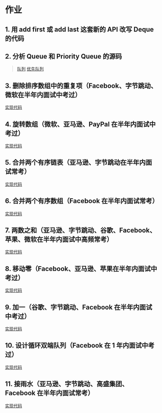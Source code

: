 # 作业

## 1. 用 add first 或 add last 这套新的 API 改写 Deque 的代码

## 2. 分析 Queue 和 Priority Queue 的源码

> [队列](http://fuseyism.com/classpath/doc/java/util/Queue-source.html)
> [优先队列](https://docs.oracle.com/javase/10/docs/api/java/util/PriorityQueue.html)

## 3. 删除排序数组中的重复项（Facebook、字节跳动、微软在半年内面试中考过）

[实现代码](./026removeDuplicates.js)

## 4. 旋转数组（微软、亚马逊、PayPal 在半年内面试中考过）

[实现代码](./189rotate.js)

## 5. 合并两个有序链表（亚马逊、字节跳动在半年内面试常考）

[实现代码](./021mergeTwoLists.js)

## 6. 合并两个有序数组（Facebook 在半年内面试常考）

[实现代码](./088merge.js)

## 7. 两数之和（亚马逊、字节跳动、谷歌、Facebook、苹果、微软在半年内面试中高频常考）

[实现代码](./001twoSum.js)

## 8. 移动零（Facebook、亚马逊、苹果在半年内面试中考过）

[实现代码](./283moveZeros.js)

## 9. 加一（谷歌、字节跳动、Facebook 在半年内面试中考过）

[实现代码](./066plusOne.js)

## 10. 设计循环双端队列（Facebook 在 1 年内面试中考过）

[实现代码](./641MyCircularDeque.js)

## 11. 接雨水（亚马逊、字节跳动、高盛集团、Facebook 在半年内面试常考）

[实现代码](./042trap.js)
